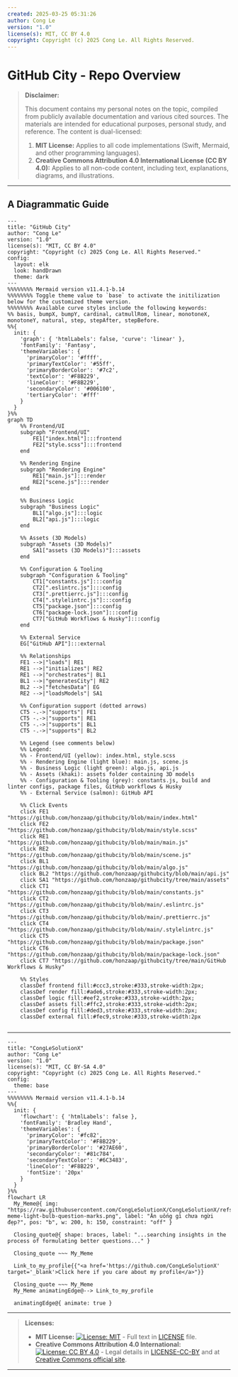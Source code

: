 ```yaml
---
created: 2025-03-25 05:31:26
author: Cong Le
version: "1.0"
license(s): MIT, CC BY 4.0
copyright: Copyright (c) 2025 Cong Le. All Rights Reserved.
---
```




# GitHub City - Repo Overview
> **Disclaimer:**
>
> This document contains my personal notes on the topic,
> compiled from publicly available documentation and various cited sources.
> The materials are intended for educational purposes, personal study, and reference.
> The content is dual-licensed:
> 1. **MIT License:** Applies to all code implementations (Swift, Mermaid, and other programming languages).
> 2. **Creative Commons Attribution 4.0 International License (CC BY 4.0):** Applies to all non-code content, including text, explanations, diagrams, and illustrations.
---


## A Diagrammatic Guide 


```mermaid
---
title: "GitHub City"
author: "Cong Le"
version: "1.0"
license(s): "MIT, CC BY 4.0"
copyright: "Copyright (c) 2025 Cong Le. All Rights Reserved."
config:
  layout: elk
  look: handDrawn
  theme: dark
---
%%%%%%%% Mermaid version v11.4.1-b.14
%%%%%%%% Toggle theme value to `base` to activate the initilization below for the customized theme version.
%%%%%%%% Available curve styles include the following keywords:
%% basis, bumpX, bumpY, cardinal, catmullRom, linear, monotoneX, monotoneY, natural, step, stepAfter, stepBefore.
%%{
  init: {
    'graph': { 'htmlLabels': false, 'curve': 'linear' },
    'fontFamily': 'Fantasy',
    'themeVariables': {
      'primaryColor': '#ffff',
      'primaryTextColor': '#55ff',
      'primaryBorderColor': '#7c2',
      'textColor': '#F8B229',
      'lineColor': '#F8B229',
      'secondaryColor': '#006100',
      'tertiaryColor': '#fff'
    }
  }
}%%
graph TD
    %% Frontend/UI
    subgraph "Frontend/UI"
        FE1["index.html"]:::frontend
        FE2["style.scss"]:::frontend
    end

    %% Rendering Engine
    subgraph "Rendering Engine"
        RE1["main.js"]:::render
        RE2["scene.js"]:::render
    end

    %% Business Logic
    subgraph "Business Logic"
        BL1["algo.js"]:::logic
        BL2["api.js"]:::logic
    end

    %% Assets (3D Models)
    subgraph "Assets (3D Models)"
        SA1["assets (3D Models)"]:::assets
    end

    %% Configuration & Tooling
    subgraph "Configuration & Tooling"
        CT1["constants.js"]:::config
        CT2[".eslintrc.js"]:::config
        CT3[".prettierrc.js"]:::config
        CT4[".stylelintrc.js"]:::config
        CT5["package.json"]:::config
        CT6["package-lock.json"]:::config
        CT7["GitHub Workflows & Husky"]:::config
    end

    %% External Service
    EG["GitHub API"]:::external

    %% Relationships
    FE1 -->|"loads"| RE1
    RE1 -->|"initializes"| RE2
    RE1 -->|"orchestrates"| BL1
    BL1 -->|"generatesCity"| RE2
    BL2 -->|"fetchesData"| EG
    RE2 -->|"loadsModels"| SA1

    %% Configuration support (dotted arrows)
    CT5 -.->|"supports"| FE1
    CT5 -.->|"supports"| RE1
    CT5 -.->|"supports"| BL1
    CT5 -.->|"supports"| BL2

    %% Legend (see comments below)
    %% Legend:
    %% - Frontend/UI (yellow): index.html, style.scss
    %% - Rendering Engine (light blue): main.js, scene.js
    %% - Business Logic (light green): algo.js, api.js
    %% - Assets (khaki): assets folder containing 3D models
    %% - Configuration & Tooling (grey): constants.js, build and linter configs, package files, GitHub workflows & Husky
    %% - External Service (salmon): GitHub API

    %% Click Events
    click FE1 "https://github.com/honzaap/githubcity/blob/main/index.html"
    click FE2 "https://github.com/honzaap/githubcity/blob/main/style.scss"
    click RE1 "https://github.com/honzaap/githubcity/blob/main/main.js"
    click RE2 "https://github.com/honzaap/githubcity/blob/main/scene.js"
    click BL1 "https://github.com/honzaap/githubcity/blob/main/algo.js"
    click BL2 "https://github.com/honzaap/githubcity/blob/main/api.js"
    click SA1 "https://github.com/honzaap/githubcity/tree/main/assets"
    click CT1 "https://github.com/honzaap/githubcity/blob/main/constants.js"
    click CT2 "https://github.com/honzaap/githubcity/blob/main/.eslintrc.js"
    click CT3 "https://github.com/honzaap/githubcity/blob/main/.prettierrc.js"
    click CT4 "https://github.com/honzaap/githubcity/blob/main/.stylelintrc.js"
    click CT5 "https://github.com/honzaap/githubcity/blob/main/package.json"
    click CT6 "https://github.com/honzaap/githubcity/blob/main/package-lock.json"
    click CT7 "https://github.com/honzaap/githubcity/tree/main/GitHub Workflows & Husky"

    %% Styles
    classDef frontend fill:#ccc3,stroke:#333,stroke-width:2px;
    classDef render fill:#ade6,stroke:#333,stroke-width:2px;
    classDef logic fill:#eef2,stroke:#333,stroke-width:2px;
    classDef assets fill:#ffc2,stroke:#333,stroke-width:2px;
    classDef config fill:#ded3,stroke:#333,stroke-width:2px;
    classDef external fill:#fec9,stroke:#333,stroke-width:2px
    
```




---

<!-- 
```mermaid
%% Current Mermaid version
info
```  -->


```mermaid
---
title: "CongLeSolutionX"
author: "Cong Le"
version: "1.0"
license(s): "MIT, CC BY-SA 4.0"
copyright: "Copyright (c) 2025 Cong Le. All Rights Reserved."
config:
  theme: base
---
%%%%%%%% Mermaid version v11.4.1-b.14
%%{
  init: {
    'flowchart': { 'htmlLabels': false },
    'fontFamily': 'Bradley Hand',
    'themeVariables': {
      'primaryColor': '#fc82',
      'primaryTextColor': '#F8B229',
      'primaryBorderColor': '#27AE60',
      'secondaryColor': '#81c784',
      'secondaryTextColor': '#6C3483',
      'lineColor': '#F8B229',
      'fontSize': '20px'
    }
  }
}%%
flowchart LR
  My_Meme@{ img: "https://raw.githubusercontent.com/CongLeSolutionX/CongLeSolutionX/refs/heads/main/assets/images/My-meme-light-bulb-question-marks.png", label: "Ăn uống gì chưa ngừi đẹp?", pos: "b", w: 200, h: 150, constraint: "off" }

  Closing_quote@{ shape: braces, label: "...searching insights in the process of formulating better questions..." }

  Closing_quote ~~~ My_Meme
    
  Link_to_my_profile{{"<a href='https://github.com/CongLeSolutionX' target='_blank'>Click here if you care about my profile</a>"}}

  Closing_quote ~~~ My_Meme
  My_Meme animatingEdge@--> Link_to_my_profile
  
  animatingEdge@{ animate: true }

```

---
> **Licenses:**
>
> - **MIT License:**  [![License: MIT](https://img.shields.io/badge/License-MIT-yellow.svg)](LICENSE) - Full text in [LICENSE](LICENSE) file.
> - **Creative Commons Attribution 4.0 International:** [![License: CC BY 4.0](https://licensebuttons.net/l/by/4.0/88x31.png)](LICENSE-CC-BY) - Legal details in [LICENSE-CC-BY](LICENSE-CC-BY) and at [Creative Commons official site](http://creativecommons.org/licenses/by/4.0/).
> 
---
